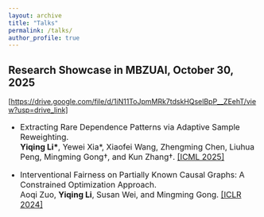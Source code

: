 ```yaml
---
layout: archive
title: "Talks"
permalink: /talks/
author_profile: true
---
```



<h2> Research Showcase in MBZUAI, October 30, 2025 </h2>

<a href="https://drive.google.com/file/d/1iN11ToJpmMRk7tdskHQselBpP__ZEehT/view?usp=drive_link">[https://drive.google.com/file/d/1iN11ToJpmMRk7tdskHQselBpP__ZEehT/view?usp=drive_link]</a>

<ul>
<font size="3">
<li><p> Extracting Rare Dependence Patterns via Adaptive Sample Reweighting. <br />
 <b>Yiqing Li*</b>, Yewei Xia*, Xiaofei Wang, Zhengming Chen, Liuhua Peng, Mingming Gong†, and Kun Zhang†. <a href="https://icml.cc/Conferences/2025/CallForPapers">[ICML 2025]</a>
 </p></li>
 <li><p> Interventional Fairness on Partially Known Causal Graphs: A Constrained Optimization Approach. <br />
 Aoqi Zuo, <b>Yiqing Li</b>, Susan Wei, and Mingming Gong. <a href="http://arxiv.org/abs/2401.10632">[ICLR 2024]</a>
 </p></li>
</font>
</ul>

  
  

